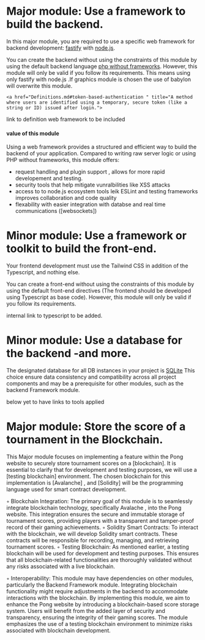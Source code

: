 # Major module: Use a framework to build the backend.
In this major module, you are required to use a specific web framework for backend
development:  [fastify](fastify.md)  with [node.js](node_js.md).

You can create the backend without using the constraints of this
module by using the default backend language [php without frameworks](small_frameworks.md). However, this module will only be valid if you
follow its requirements. This means using only fastify with node.js .If graphics module is chosen the use of babylon will overwrite this module. 

```
<a href="Definitions.md#token-based-authentication " title="A method where users are identified using a temporary, secure token (like a string or ID) issued after login.">
```
link to definition web framework to be included

#### value of this module 

Using a web framework  provides a structured and efficient way to build the backend of your application. Compared to writing raw server logic or using PHP without frameworks, this module offers:

- request handling and plugin support , allows for more rapid developement and testing.
- security tools that help mitigate vunralbilities like XSS attacks
- access to to node.js ecosystem tools leik ESLint and testing frameworks improves collaboration and code quality
- flexability with easier integration with databse and real time communications ([websockets])

 
# Minor module: Use a framework or toolkit to build the front-end.
Your frontend development must use the Tailwind CSS in addition of the Typescript, and nothing else.

You can create a front-end without using the constraints of this
module by using the default front-end directives (The frontend should be developed using Typescript as base code). However, this module will only be valid if you follow its requirements.

internal link to typescript to be added.


# Minor module: Use a database for the backend -and more.
The designated database for all DB instances in your project is [SQLite](sqllite.md) This choice
ensure data consistency and compatibility across all project components and may
be a prerequisite for other modules, such as the backend Framework module.


below yet to have links to tools applied
# Major module: Store the score of a tournament in the Blockchain.
This Major module focuses on implementing a feature within the Pong website to
securely store tournament scores on a [blockchain]. It is essential to clarify that for
development and testing purposes, we will use a [testing blockchain] environment.
The chosen blockchain for this implementation is [Avalanche] , and [Solidity] will be
the programming language used for smart contract development.

◦ Blockchain Integration: The primary goal of this module is to seamlessly integrate blockchain technology, specifically Avalache , into the Pong website.
This integration ensures the secure and immutable storage of tournament
scores, providing players with a transparent and tamper-proof record of their
gaming achievements.
◦ Solidity Smart Contracts: To interact with the blockchain, we will develop
Solidity smart contracts. These contracts will be responsible for recording,
managing, and retrieving tournament scores.
◦ Testing Blockchain: As mentioned earlier, a testing blockchain will be used for
development and testing purposes. This ensures that all blockchain-related
functionalities are thoroughly validated without any risks associated with a
live blockchain.

◦ Interoperability: This module may have dependencies on other modules, particularly the Backend Framework module. Integrating blockchain functionality
might require adjustments in the backend to accommodate interactions with
the blockchain.
By implementing this module, we aim to enhance the Pong website by introducing
a blockchain-based score storage system. Users will benefit from the added layer
of security and transparency, ensuring the integrity of their gaming scores. The
module emphasizes the use of a testing blockchain environment to minimize risks
associated with blockchain development.

